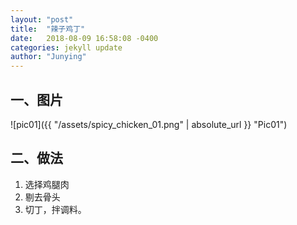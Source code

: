 ```yaml
---
layout: "post"
title:  "辣子鸡丁"
date:   2018-08-09 16:58:08 -0400
categories: jekyll update
author: "Junying"
---
```

## **一、图片**

![pic01]({{ "/assets/spicy_chicken_01.png" | absolute_url }} "Pic01")

## **二、做法**
1. 选择鸡腿肉
2. 剔去骨头
3. 切丁，拌调料。
